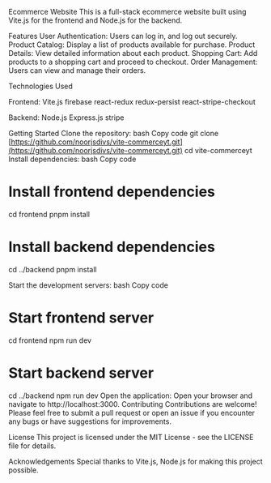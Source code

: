 Ecommerce Website
This is a full-stack ecommerce website built using Vite.js for the frontend and Node.js for the backend.

Features
User Authentication: Users can log in, and log out securely.
Product Catalog: Display a list of products available for purchase.
Product Details: View detailed information about each product.
Shopping Cart: Add products to a shopping cart and proceed to checkout.
Order Management: Users can view and manage their orders.

Technologies Used

Frontend:
Vite.js
firebase
react-redux
redux-persist
react-stripe-checkout

Backend:
Node.js
Express.js
stripe

Getting Started
Clone the repository:
bash
Copy code
git clone [https://github.com/noorjsdivs/vite-commerceyt.git](https://github.com/noorjsdivs/vite-commerceyt.git)
cd vite-commerceyt
Install dependencies:
bash
Copy code
# Install frontend dependencies
cd frontend
pnpm install

# Install backend dependencies
cd ../backend
pnpm install

Start the development servers:
bash
Copy code
# Start frontend server
cd frontend
npm run dev

# Start backend server
cd ../backend
npm run dev
Open the application:
Open your browser and navigate to http://localhost:3000.
Contributing
Contributions are welcome! Please feel free to submit a pull request or open an issue if you encounter any bugs or have suggestions for improvements.

License
This project is licensed under the MIT License - see the LICENSE file for details.

Acknowledgements
Special thanks to Vite.js, Node.js for making this project possible.
